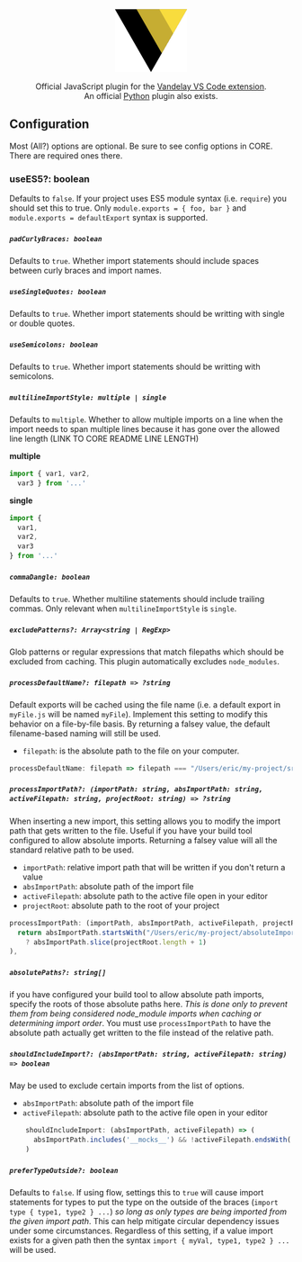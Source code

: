 <p align="center">
    <img src="https://raw.githubusercontent.com/ericbiewener/vscode-vandelay-js/master/artwork/logo.png" width="128" height="112" />
</p>

<p align="center">
  Official JavaScript plugin for the <a href="https://github.com/ericbiewener/vscode-vandelay">Vandelay VS Code extension</a>.
  <br />
  An official <a href="https://github.com/ericbiewener/vscode-vandelay-py">Python</a> plugin also exists.
</p>

## Configuration
Most (All?) options are optional. Be sure to see config options in CORE. There are required ones
there.

### useES5?: boolean
Defaults to `false`. If your project uses ES5 module syntax (i.e. `require`) you should set this to
true. Only `module.exports = { foo, bar }` and `module.exports = defaultExport` syntax is supported.
  
##### `padCurlyBraces: boolean`
Defaults to `true`. Whether import statements should include spaces between curly braces and import names.

##### `useSingleQuotes: boolean`
Defaults to `true`. Whether import statements should be writting with single or double quotes.

##### `useSemicolons: boolean`
Defaults to `true`. Whether import statements should be writting with semicolons.

##### `multilineImportStyle: multiple | single`
Defaults to `multiple`. Whether to allow multiple imports on a line when the import needs to span
multiple lines because it has gone over the allowed line length (LINK TO CORE README LINE LENGTH)

**multiple**
```js
import { var1, var2,
  var3 } from '...'
```

**single**
```js
import {
  var1,
  var2,
  var3
} from '...'
```

##### `commaDangle: boolean`
Defaults to `true`. Whether multiline statements should include trailing commas. Only relevant when
`multilineImportStyle` is `single`.

##### `excludePatterns?: Array<string | RegExp>`
Glob patterns or regular expressions that match filepaths which should be excluded from caching.
This plugin automatically excludes `node_modules`.

##### `processDefaultName?: filepath => ?string`
Default exports will be cached using the file name (i.e. a default export in `myFile.js` will be
named `myFile`). Implement this setting to modify this behavior on a file-by-file basis. By
returning a falsey value, the default filename-based naming will still be used.

* `filepath`: is the absolute path to the file on your computer.

```js
processDefaultName: filepath => filepath === "/Users/eric/my-project/src/foo/bar.js" ? "greatName" : null
```

##### `processImportPath?: (importPath: string, absImportPath: string, activeFilepath: string, projectRoot: string) => ?string`
When inserting a new import, this setting allows you to modify the import path that gets written to
the file. Useful if you have your build tool configured to allow absolute imports. Returning a
falsey value will all the standard relative path to be used.

* `importPath`: relative import path that will be written if you don't return a value
* `absImportPath`: absolute path of the import file
* `activeFilepath`: absolute path to the active file open in your editor
* `projectRoot`: absolute path to the root of your project

```js
processImportPath: (importPath, absImportPath, activeFilepath, projectRoot) => (
  return absImportPath.startsWith("/Users/eric/my-project/absoluteImportDirectory")
    ? absImportPath.slice(projectRoot.length + 1)
),
```

##### `absolutePaths?: string[]`
if you have configured your build tool to allow absolute path imports, specify the roots of those
absolute paths here. *This is done only to prevent them from being considered node_module imports
when caching or determining import order*. You must use `processImportPath` to have the absolute
path actually get written to the file instead of the relative path.

##### `shouldIncludeImport?: (absImportPath: string, activeFilepath: string) => boolean`
May be used to exclude certain imports from the list of options.

* `absImportPath`: absolute path of the import file
* `activeFilepath`: absolute path to the active file open in your editor

```js
    shouldIncludeImport: (absImportPath, activeFilepath) => (
      absImportPath.includes('__mocks__') && !activeFilepath.endsWith('.test.js')
    )
```

##### `preferTypeOutside?: boolean`
Defaults to `false`. If using flow, settings this to `true` will cause import statements for types
to put the type on the outside of the braces (`import type { type1, type2 } ...`) *so long as only
types are being imported from the given import path*. This can help mitigate circular dependency
issues under some circumstances. Regardless of this setting, if a value import exists for a given
path then the syntax `import { myVal, type1, type2 } ...` will be used.

